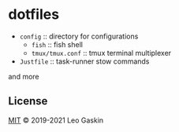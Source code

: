 # dotfiles

+ `config` :: directory for configurations
  + `fish` :: fish shell
  + `tmux/tmux.conf` :: tmux terminal multiplexer
+ `Justfile` :: task-runner stow commands

and more

## License

[MIT](./LICENSE) © 2019-2021 Leo Gaskin
